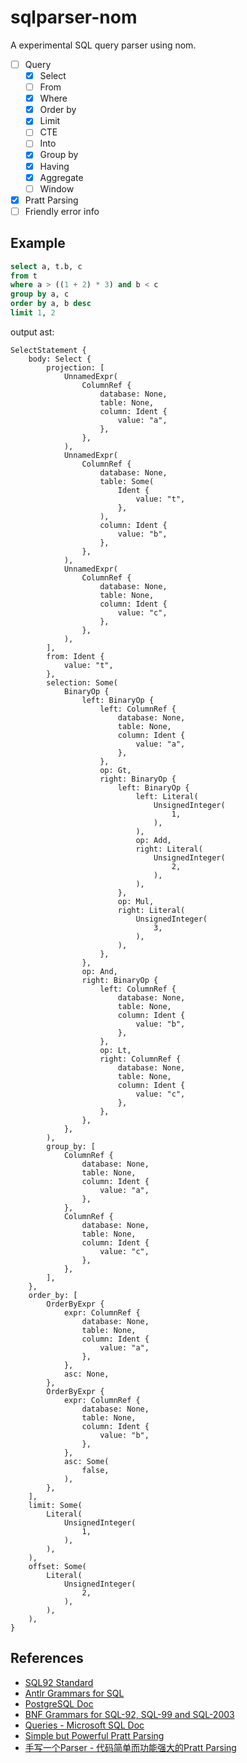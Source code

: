 # sqlparser-nom 
A experimental SQL query parser using nom.

- [ ] Query
  - [x] Select
  - [ ] From
  - [x] Where
  - [x] Order by
  - [x] Limit
  - [ ] CTE
  - [ ] Into
  - [x] Group by
  - [x] Having
  - [x] Aggregate
  - [ ] Window
- [x] Pratt Parsing
- [ ] Friendly error info

## Example
```sql
select a, t.b, c 
from t 
where a > ((1 + 2) * 3) and b < c 
group by a, c 
order by a, b desc 
limit 1, 2
```
output ast:
```
SelectStatement {
    body: Select {
        projection: [
            UnnamedExpr(
                ColumnRef {
                    database: None,
                    table: None,
                    column: Ident {
                        value: "a",
                    },
                },
            ),
            UnnamedExpr(
                ColumnRef {
                    database: None,
                    table: Some(
                        Ident {
                            value: "t",
                        },
                    ),
                    column: Ident {
                        value: "b",
                    },
                },
            ),
            UnnamedExpr(
                ColumnRef {
                    database: None,
                    table: None,
                    column: Ident {
                        value: "c",
                    },
                },
            ),
        ],
        from: Ident {
            value: "t",
        },
        selection: Some(
            BinaryOp {
                left: BinaryOp {
                    left: ColumnRef {
                        database: None,
                        table: None,
                        column: Ident {
                            value: "a",
                        },
                    },
                    op: Gt,
                    right: BinaryOp {
                        left: BinaryOp {
                            left: Literal(
                                UnsignedInteger(
                                    1,
                                ),
                            ),
                            op: Add,
                            right: Literal(
                                UnsignedInteger(
                                    2,
                                ),
                            ),
                        },
                        op: Mul,
                        right: Literal(
                            UnsignedInteger(
                                3,
                            ),
                        ),
                    },
                },
                op: And,
                right: BinaryOp {
                    left: ColumnRef {
                        database: None,
                        table: None,
                        column: Ident {
                            value: "b",
                        },
                    },
                    op: Lt,
                    right: ColumnRef {
                        database: None,
                        table: None,
                        column: Ident {
                            value: "c",
                        },
                    },
                },
            },
        ),
        group_by: [
            ColumnRef {
                database: None,
                table: None,
                column: Ident {
                    value: "a",
                },
            },
            ColumnRef {
                database: None,
                table: None,
                column: Ident {
                    value: "c",
                },
            },
        ],
    },
    order_by: [
        OrderByExpr {
            expr: ColumnRef {
                database: None,
                table: None,
                column: Ident {
                    value: "a",
                },
            },
            asc: None,
        },
        OrderByExpr {
            expr: ColumnRef {
                database: None,
                table: None,
                column: Ident {
                    value: "b",
                },
            },
            asc: Some(
                false,
            ),
        },
    ],
    limit: Some(
        Literal(
            UnsignedInteger(
                1,
            ),
        ),
    ),
    offset: Some(
        Literal(
            UnsignedInteger(
                2,
            ),
        ),
    ),
}
```

## References
- [SQL92 Standard](https://www.contrib.andrew.cmu.edu/~shadow/sql/sql1992.txt)
- [Antlr Grammars for SQL](https://github.com/antlr/grammars-v4/tree/master/sql)
- [PostgreSQL Doc](https://www.postgresql.org/docs/16/sql.html)
- [BNF Grammars for SQL-92, SQL-99 and SQL-2003](https://ronsavage.github.io/SQL/)
- [Queries - Microsoft SQL Doc](https://learn.microsoft.com/en-us/sql/t-sql/queries/queries)
- [Simple but Powerful Pratt Parsing](https://matklad.github.io/2020/04/13/simple-but-powerful-pratt-parsing.html)
- [手写一个Parser - 代码简单而功能强大的Pratt Parsing](https://zhuanlan.zhihu.com/p/471075848)